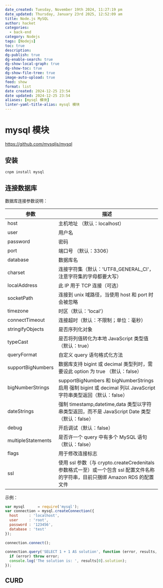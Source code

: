 ```yaml
---
date_created: Tuesday, November 19th 2024, 11:27:19 pm
date_updated: Thursday, January 23rd 2025, 12:52:09 am
title: Node.js MySQL
author: hacket
categories:
  - back-end
category: Nodejs
tags: [Nodejs]
toc: true
description: 
dg-publish: true
dg-enable-search: true
dg-show-local-graph: true
dg-show-toc: true
dg-show-file-tree: true
image-auto-upload: true
feed: show
format: list
date created: 2024-12-25 23:54
date updated: 2024-12-25 23:54
aliases: [mysql 模块]
linter-yaml-title-alias: mysql 模块
---
```


# mysql 模块

<https://github.com/mysqljs/mysql>

## 安装

```shell
cnpm install mysql
```

## 连接数据库

数据库连接参数说明：

| 参数                 | 描述                                                                                 |
| ------------------ | ---------------------------------------------------------------------------------- |
| host               | 主机地址 （默认：localhost）                                                                |
| user               | 用户名                                                                                |
| password           | 密码                                                                                 |
| port               | 端口号 （默认：3306）                                                                      |
| database           | 数据库名                                                                               |
| charset            | 连接字符集（默认：'UTF8_GENERAL_CI'，注意字符集的字母都要大写）                                           |
| localAddress       | 此 IP 用于 TCP 连接（可选）                                                                     |
| socketPath         | 连接到 unix 域路径，当使用 host 和 port 时会被忽略                                                   |
| timezone           | 时区（默认：'local'）                                                                     |
| connectTimeout     | 连接超时（默认：不限制；单位：毫秒）                                                                 |
| stringifyObjects   | 是否序列化对象                                                                            |
| typeCast           | 是否将列值转化为本地 JavaScript 类型值 （默认：true）                                                  |
| queryFormat        | 自定义 query 语句格式化方法                                                                    |
| supportBigNumbers  | 数据库支持 bigint 或 decimal 类型列时，需要设此 option 为 true （默认：false）                                 |
| bigNumberStrings   | supportBigNumbers 和 bigNumberStrings 启用 强制 bigint 或 decimal 列以 JavaScript 字符串类型返回（默认：false） |
| dateStrings        | 强制 timestamp,datetime,data 类型以字符串类型返回，而不是 JavaScript Date 类型（默认：false）                 |
| debug              | 开启调试（默认：false）                                                                     |
| multipleStatements | 是否许一个 query 中有多个 MySQL 语句 （默认：false）                                                   |
| flags              | 用于修改连接标志                                                                           |
| ssl                | 使用 ssl 参数（与 crypto.createCredenitals 参数格式一至）或一个包含 ssl 配置文件名称的字符串，目前只捆绑 Amazon RDS 的配置文件    |

示例：

```javascript
var mysql      = require('mysql');
var connection = mysql.createConnection({
  host     : 'localhost',
  user     : 'root',
  password : '123456',
  database : 'test'
});
 
connection.connect();
 
connection.query('SELECT 1 + 1 AS solution', function (error, results, fields) {
  if (error) throw error;
  console.log('The solution is: ', results[0].solution);
});
```

## CURD

### <br />
